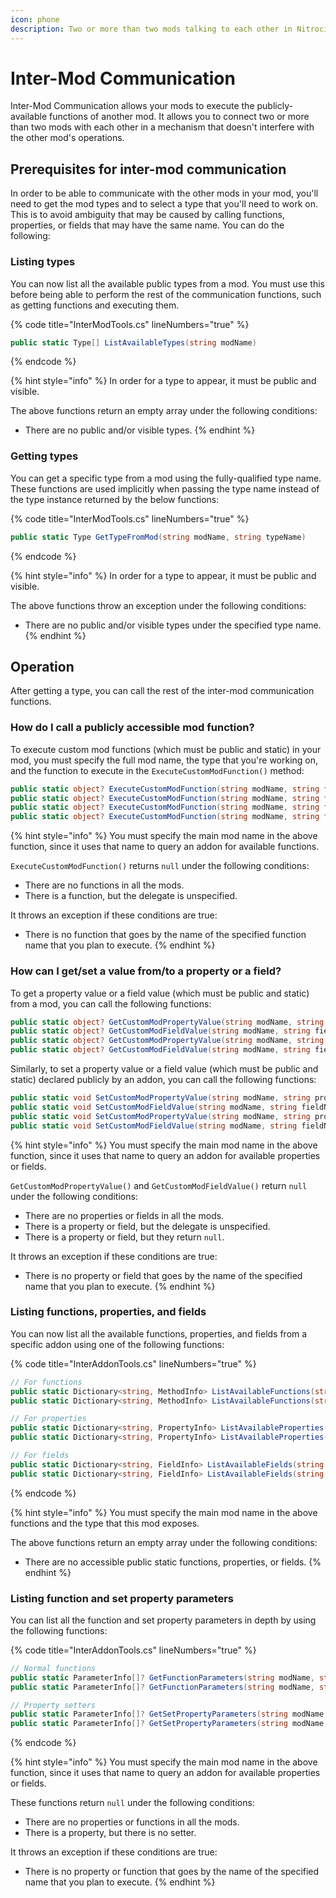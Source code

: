 ```yaml
---
icon: phone
description: Two or more than two mods talking to each other in Nitrocid
---
```


# Inter-Mod Communication

Inter-Mod Communication allows your mods to execute the publicly-available functions of another mod. It allows you to connect two or more than two mods with each other in a mechanism that doesn't interfere with the other mod's operations.

## Prerequisites for inter-mod communication

In order to be able to communicate with the other mods in your mod, you'll need to get the mod types and to select a type that you'll need to work on. This is to avoid ambiguity that may be caused by calling functions, properties, or fields that may have the same name. You can do the following:

### Listing types

You can now list all the available public types from a mod. You must use this before being able to perform the rest of the communication functions, such as getting functions and executing them.

{% code title="InterModTools.cs" lineNumbers="true" %}
```csharp
public static Type[] ListAvailableTypes(string modName)
```
{% endcode %}

{% hint style="info" %}
In order for a type to appear, it must be public and visible.

The above functions return an empty array under the following conditions:

* There are no public and/or visible types.
{% endhint %}

### Getting types

You can get a specific type from a mod using the fully-qualified type name. These functions are used implicitly when passing the type name instead of the type instance returned by the below functions:

{% code title="InterModTools.cs" lineNumbers="true" %}
```csharp
public static Type GetTypeFromMod(string modName, string typeName)
```
{% endcode %}

{% hint style="info" %}
In order for a type to appear, it must be public and visible.

The above functions throw an exception under the following conditions:

* There are no public and/or visible types under the specified type name.
{% endhint %}

## Operation

After getting a type, you can call the rest of the inter-mod communication functions.

### How do I call a publicly accessible mod function?

To execute custom mod functions (which must be public and static) in your mod, you must specify the full mod name, the type that you're working on, and the function to execute in the `ExecuteCustomModFunction()` method:

```csharp
public static object? ExecuteCustomModFunction(string modName, string functionName, string typeName)
public static object? ExecuteCustomModFunction(string modName, string functionName, string typeName, params object?[]? parameters)
public static object? ExecuteCustomModFunction(string modName, string functionName, Type type)
public static object? ExecuteCustomModFunction(string modName, string functionName, Type type, params object?[]? parameters)
```

{% hint style="info" %}
You must specify the main mod name in the above function, since it uses that name to query an addon for available functions.

`ExecuteCustomModFunction()` returns `null` under the following conditions:

* There are no functions in all the mods.
* There is a function, but the delegate is unspecified.

It throws an exception if these conditions are true:

* There is no function that goes by the name of the specified function name that you plan to execute.
{% endhint %}

### How can I get/set a value from/to a property or a field?

To get a property value or a field value (which must be public and static) from a mod, you can call the following functions:

```csharp
public static object? GetCustomModPropertyValue(string modName, string propertyName, string typeName)
public static object? GetCustomModFieldValue(string modName, string fieldName, string typeName)
public static object? GetCustomModPropertyValue(string modName, string propertyName, Type type)
public static object? GetCustomModFieldValue(string modName, string fieldName, Type type)
```

Similarly, to set a property value or a field value (which must be public and static) declared publicly by an addon, you can call the following functions:

```csharp
public static void SetCustomModPropertyValue(string modName, string propertyName, string typeName, object? value)
public static void SetCustomModFieldValue(string modName, string fieldName, string typeName, object? value)
public static void SetCustomModPropertyValue(string modName, string propertyName, Type type, object? value)
public static void SetCustomModFieldValue(string modName, string fieldName, Type type, object? value)
```

{% hint style="info" %}
You must specify the main mod name in the above function, since it uses that name to query an addon for available properties or fields.

`GetCustomModPropertyValue()` and `GetCustomModFieldValue()` return `null` under the following conditions:

* There are no properties or fields in all the mods.
* There is a property or field, but the delegate is unspecified.
* There is a property or field, but they return `null`.

It throws an exception if these conditions are true:

* There is no property or field that goes by the name of the specified name that you plan to execute.
{% endhint %}

### Listing functions, properties, and fields

You can now list all the available functions, properties, and fields from a specific addon using one of the following functions:

{% code title="InterAddonTools.cs" lineNumbers="true" %}
```csharp
// For functions
public static Dictionary<string, MethodInfo> ListAvailableFunctions(string modName, string typeName)
public static Dictionary<string, MethodInfo> ListAvailableFunctions(string modName, Type type)

// For properties
public static Dictionary<string, PropertyInfo> ListAvailableProperties(string modName, string typeName)
public static Dictionary<string, PropertyInfo> ListAvailableProperties(string modName, Type type)

// For fields
public static Dictionary<string, FieldInfo> ListAvailableFields(string modName, string typeName)
public static Dictionary<string, FieldInfo> ListAvailableFields(string modName, Type type)
```
{% endcode %}

{% hint style="info" %}
You must specify the main mod name in the above functions and the type that this mod exposes.

The above functions return an empty array under the following conditions:

* There are no accessible public static functions, properties, or fields.
{% endhint %}

### Listing function and set property parameters

You can list all the function and set property parameters in depth by using the following functions:

{% code title="InterAddonTools.cs" lineNumbers="true" %}
```csharp
// Normal functions
public static ParameterInfo[]? GetFunctionParameters(string modName, string functionName, string typeName)
public static ParameterInfo[]? GetFunctionParameters(string modName, string functionName, Type type)

// Property setters
public static ParameterInfo[]? GetSetPropertyParameters(string modName, string propertyName, string typeName)
public static ParameterInfo[]? GetSetPropertyParameters(string modName, string propertyName, Type type)
```
{% endcode %}

{% hint style="info" %}
You must specify the main mod name in the above function, since it uses that name to query an addon for available properties or fields.

These functions return `null` under the following conditions:

* There are no properties or functions in all the mods.
* There is a property, but there is no setter.

It throws an exception if these conditions are true:

* There is no property or function that goes by the name of the specified name that you plan to execute.
{% endhint %}
